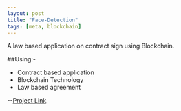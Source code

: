 ```yaml
---
layout: post
title: "Face-Detection"
tags: [meta, blockchain]
---
```


A law based application on contract sign using Blockchain.
<!--more-->
##Using:- 
- Contract based application
- Blockchain Technology
- Law based agreement


--[Project Link](https://github.com/rahulworld/).
